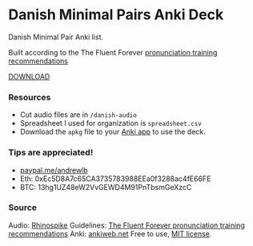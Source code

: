 # Danish Minimal Pairs Anki Deck
Danish Minimal Pair Anki list.

Built according to the The Fluent Forever [pronunciation training recommendations](https://fluent-forever.com/chapter3/)

[DOWNLOAD](https://github.com/readywater/danish-minimal-pair/raw/master/Danish%20Minimal%20Pairs.apkg)

### Resources
- Cut audio files are in `/danish-audio`
- Spreadsheet I used for organization is `spreadsheet.csv`
- Download the `apkg` file to your [Anki app](https://ankiweb.net) to use the deck.

### Tips are appreciated! 
- [paypal.me/andrewlb](https://www.paypal.me/andrewlb)
- Eth: 0xEc5D8A7c65CA3735783988EEa0f3288ac4fE66FE
- BTC: 13hg1UZ48eW2VvGEWD4M91PnTbsmGeXzcC

### Source
Audio: [Rhinospike](https://rhinospike.com/audio_requests/auzijs/29209/)
Guidelines: [The Fluent Forever pronunciation training recommendations](https://fluent-forever.com/chapter3/)
Anki: [ankiweb.net](https://ankiweb.net/)
Free to use, [MIT license](https://en.wikipedia.org/wiki/MIT_License).
